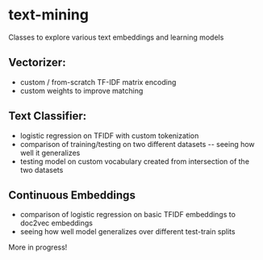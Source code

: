 # text-mining
Classes to explore various text embeddings and learning models

## Vectorizer:
- custom / from-scratch TF-IDF matrix encoding
- custom weights to improve matching

## Text Classifier:
- logistic regression on TFIDF with custom tokenization
- comparison of training/testing on two different datasets -- seeing how well it generalizes
- testing model on custom vocabulary created from intersection of the two datasets

## Continuous Embeddings
- comparison of logistic regression on basic TFIDF embeddings to doc2vec embeddings
- seeing how well model generalizes over different test-train splits

More in progress!
